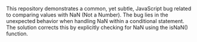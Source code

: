 This repository demonstrates a common, yet subtle, JavaScript bug related to comparing values with NaN (Not a Number). The bug lies in the unexpected behavior when handling NaN within a conditional statement.  The solution corrects this by explicitly checking for NaN using the isNaN() function.